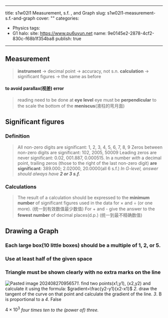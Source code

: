 ***

title: s1w02l1 Measurement, s.f. , and Graph
slug: s1w02l1-measurement-s.f.-and-graph
cover: ""
categories:

* Physics
  tags:
* G1
  halo:
  site: <https://www.pu6uyun.net>
  name: 9e0145e2-2878-4cf2-830c-f68b1f354ba8
  publish: true

***

## Measurement

> **instrument** -> decimal point -> accuracy, not s.n.
> **calculation** -> significant figures -> the same as before

#### to avoid parallax(视差) error

> reading need to be done at **eye level**
> eye must be **perpendicular** to the scale
> the bottom of the **meniscus**(液柱的弯月面)

## Significant figures

### Definition

> All non-zero digits are significant: 1, 2, 3, 4, 5, 6, 7, 8, 9
> Zeros between non-zero digits are significant: 102, 2005, 50009
> Leading zeros are never significant: 0.02, 001.887, 0.000515.
> In a number *with* a decimal point, trailing zeros (those to the right of the last non-zero digit) **are significant**: 389.000; 2.02000, 20.0000(all 6 s.f.)
> *In G-level, answer should always have* ***2 or 3 s.f.***

### Calculations

> The result of a calculation should be expressed to the **minimum number** of significant figures used in the data for × and ÷ (or one more). (统一到有效数值最少数值)
> For + and - give the answer to the **fewest number** of decimal places(d.p.) (统一到最不精确数值)

## Drawing a Graph

### Each large box(10 little boxes) should be a multiple of 1, 2, or 5.

### Use at least half of the given space

### Triangle must be shown clearly with no extra marks on the line

![Pasted image 20240827095657](https://pu6uyun-image.oss-cn-hongkong.aliyuncs.com/Pasted%20image%2020240827095657.png)*1*. find two points(x1,y1), (x2,y2) and calculate it using the formula: $gradient=\frac{y2-y1}{x2-x1}$
*2*. draw the tangent of the curve on that point and calculate the gradient of the line.
*3*. B is proportional to a
*4*. False

$4\times10^3$ *four times ten to the (power of) three.*
